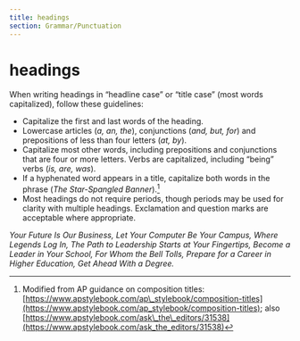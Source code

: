 ```yaml
---
title: headings
section: Grammar/Punctuation
---
```

# headings

When writing headings in “headline case” or “title case” (most words capitalized), follow these guidelines:

*   Capitalize the first and last words of the heading.
*   Lowercase articles (_a, an, the_), conjunctions (_and, but, for_) and prepositions of less than four letters (_at, by_).
*   Capitalize most other words, including prepositions and conjunctions that are four or more letters. Verbs are capitalized, including “being” verbs (_is, are, was_).
*   If a hyphenated word appears in a title, capitalize both words in the phrase (_The Star-Spangled Banner_).[^13]
*   Most headings do not require periods, though periods may be used for clarity with multiple headings. Exclamation and question marks are acceptable where appropriate.

_Your Future Is Our Business, Let Your Computer Be Your Campus, Where Legends Log In, The Path to Leadership Starts at Your Fingertips, Become a Leader in Your School, For Whom the Bell Tolls, Prepare for a Career in Higher Education, Get Ahead With a Degree._

[^13]: Modified from AP guidance on composition titles: [https://www.apstylebook.com/ap\_stylebook/composition-titles](https://www.apstylebook.com/ap_stylebook/composition-titles); also [https://www.apstylebook.com/ask\_the\_editors/31538](https://www.apstylebook.com/ask_the_editors/31538)